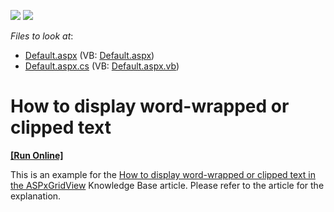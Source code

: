 <!-- default badges list -->
[![](https://img.shields.io/badge/Open_in_DevExpress_Support_Center-FF7200?style=flat-square&logo=DevExpress&logoColor=white)](https://supportcenter.devexpress.com/ticket/details/E940)
[![](https://img.shields.io/badge/📖_How_to_use_DevExpress_Examples-e9f6fc?style=flat-square)](https://docs.devexpress.com/GeneralInformation/403183)
<!-- default badges end -->
<!-- default file list -->
*Files to look at*:

* [Default.aspx](./CS/WordWrapClippingAndEllipsis/Default.aspx) (VB: [Default.aspx](./VB/WordWrapClippingAndEllipsis/Default.aspx))
* [Default.aspx.cs](./CS/WordWrapClippingAndEllipsis/Default.aspx.cs) (VB: [Default.aspx.vb](./VB/WordWrapClippingAndEllipsis/Default.aspx.vb))
<!-- default file list end -->
# How to display word-wrapped or clipped text
<!-- run online -->
**[[Run Online]](https://codecentral.devexpress.com/e940/)**
<!-- run online end -->


<p>This is an example for the <a href="https://www.devexpress.com/Support/Center/p/K18122">How to display word-wrapped or clipped text in the ASPxGridView</a> Knowledge Base article. Please refer to the article for the explanation.</p>

<br/>


